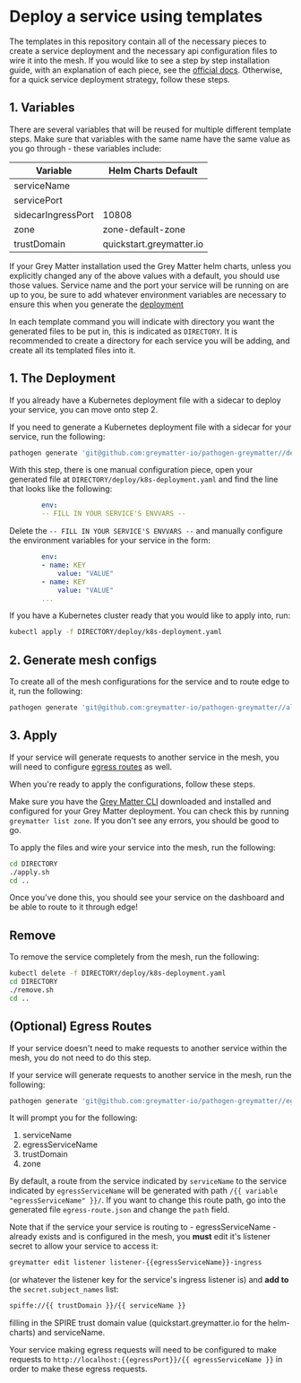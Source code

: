 # Deploy a service using templates

The templates in this repository contain all of the necessary pieces to create a service deployment and the necessary api configuration files to wire it into the mesh.  If you would like to see a step by step installation guide, with an explanation of each piece, see the [official docs](https://docs.greymatter.io/guides/configure-egress-ingress). Otherwise, for a quick service deployment strategy, follow these steps.

## 1. Variables

There are several variables that will be reused for multiple different template steps. Make sure that variables with the same name have the same value as you go through - these variables include:

| Variable                 | Helm Charts Default       |
| ------------------------ | ------------------------- |
| serviceName              |                           |
| servicePort              |                           |
| sidecarIngressPort       | 10808                     |
| zone                     | zone-default-zone         |
| trustDomain              | quickstart.greymatter.io  |

If your Grey Matter installation used the Grey Matter helm charts, unless you explicitly changed any of the above values with a default, you should use those values.  Service name and the port your service will be running on are up to you, be sure to add whatever environment variables are necessary to ensure this when you generate the [deployment](#1-the-deployment)

In each template command you will indicate with directory you want the generated files to be put in, this is indicated as `DIRECTORY`. It is recommended to create a directory for each service you will be adding, and create all its templated files into it.

## 1. The Deployment

If you already have a Kubernetes deployment file with a sidecar to deploy your service, you can move onto step 2.

If you need to generate a Kubernetes deployment file with a sidecar for your service, run the following:

```bash
pathogen generate 'git@github.com:greymatter-io/pathogen-greymatter//deployment?ref=release-2.2' DIRECTORY/
```

With this step, there is one manual configuration piece, open your generated file at `DIRECTORY/deploy/k8s-deployment.yaml` and find the line that looks like the following:

```yaml
        env:
        -- FILL IN YOUR SERVICE'S ENVVARS --
```

Delete the `-- FILL IN YOUR SERVICE'S ENVVARS --` and manually configure the environment variables for your service in the form:

```yaml
        env:
        - name: KEY
            value: "VALUE"
        - name: KEY
            value: "VALUE"
        ...
```

If you have a Kubernetes cluster ready that you would like to apply into, run:

```bash
kubectl apply -f DIRECTORY/deploy/k8s-deployment.yaml
```

## 2. Generate mesh configs

To create all of the mesh configurations for the service and to route edge to it, run the following:

```bash
pathogen generate 'git@github.com:greymatter-io/pathogen-greymatter//all?ref=release-2.2' DIRECTORY/
```

## 3. Apply

If your service will generate requests to another service in the mesh, you will need to configure [egress routes](#optional-egress-routes) as well.

When you're ready to apply the configurations, follow these steps.

Make sure you have the [Grey Matter CLI](https://docs.greymatter.io/guides/commands-cli) downloaded and installed and configured for your Grey Matter deployment. You can check this by running `greymatter list zone`. If you don't see any errors, you should be good to go.

To apply the files and wire your service into the mesh, run the following:

```bash
cd DIRECTORY
./apply.sh
cd ..
```

Once you've done this, you should see your service on the dashboard and be able to route to it through edge!

## Remove

To remove the service completely from the mesh, run the following:

```bash
kubectl delete -f DIRECTORY/deploy/k8s-deployment.yaml
cd DIRECTORY
./remove.sh
cd ..
```

## (Optional) Egress Routes

If your service doesn't need to make requests to another service within the mesh, you do not need to do this step.

If your service will generate requests to another service in the mesh, run the following:

```bash
pathogen generate 'git@github.com:greymatter-io/pathogen-greymatter//egress?ref=release-2.2' DIRECTORY/
```

It will prompt you for the following:

1. serviceName
2. egressServiceName
3. trustDomain
4. zone

By default, a route from the service indicated by `serviceName` to the service indicated by `egressServiceName` will be generated with path `/{{ variable "egressServiceName" }}/`. If you want to change this route path, go into the generated file `egress-route.json` and change the `path` field.

Note that if the service your service is routing to - egressServiceName - already exists and is configured in the mesh, you **must** edit it's listener secret to allow your service to access it:

```bash
greymatter edit listener listener-{{egressServiceName}}-ingress
```

(or whatever the listener key for the service's ingress listener is) and **add to** the `secret.subject_names` list:

```bash
spiffe://{{ trustDomain }}/{{ serviceName }}
```

filling in the SPIRE trust domain value (quickstart.greymatter.io for the helm-charts) and serviceName.

Your service making egress requests will need to be configured to make requests to `http://localhost:{{egressPort}}/{{ egressServiceName }}` in order to make these egress requests.
